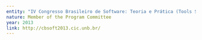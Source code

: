 ```yaml
---
entity: "IV Congresso Brasileiro de Software: Teoria e Prática (Tools Session)"
nature: Member of the Program Committee
year: 2013
link: http://cbsoft2013.cic.unb.br/
---
```

